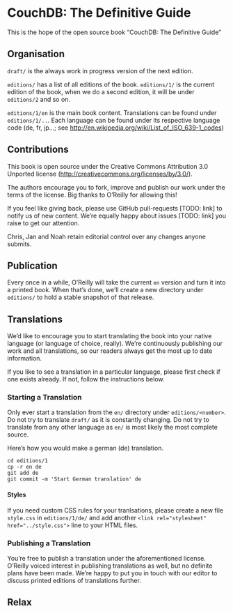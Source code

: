 # CouchDB: The Definitive Guide

This is the hope of the open source book “CouchDB: The Definitive Guide”


## Organisation

`draft/` is the always work in progress version of the next edition.

`editions/` has a list of all editions of the book. `editions/1/` is the current edition of the book, when we do a second edition, it will be under `editions/2` and so on.

`editions/1/en` is the main book content. Translations can be found under `editions/1/..`. Each language can be found under its respective language code (de, fr, jp…; see <http://en.wikipedia.org/wiki/List_of_ISO_639-1_codes>)


## Contributions

This book is open source under the Creative Commons Attribution 3.0 Unported license (http://creativecommons.org/licenses/by/3.0/).

The authors encourage you to fork, improve and publish our work under the terms of the license. Big thanks to O’Reilly for allowing this!

If you feel like giving back, please use GitHub pull-requests [TODO: link] to notify us of new content. We’re equally happy about issues [TODO: link] you raise to get our attention.

Chris, Jan and Noah retain editorial control over any changes anyone submits.


## Publication

Every once in a while, O’Reilly will take the current `en` version and turn it into a printed book. When that’s done, we’ll create a new directory under `editions/` to hold a stable snapshot of that release.


## Translations

We’d like to encourage you to start translating the book into your native language (or language of choice, really). We’re continuously publishing our work and all translations, so our readers always get the most up to date information.

If you like to see a translation in a particular language, please first check if one exists already. If not, follow the instructions below.


### Starting a Translation

Only ever start a translation from the `en/` directory under `editions/<number>`. Do not try to translate `draft/` as it is constantly changing. Do not try to translate from any other language as `en/` is most likely the most complete source.

Here’s how you would make a german (de) translation.

    cd editions/1
    cp -r en de
    git add de
    git commit -m 'Start German translation' de


#### Styles

If you need custom CSS rules for your tranlsations, please create a new file `style.css` in `editions/1/de/` and add another `<link rel="stylesheet" href="../style.css">` line to your HTML files.


### Publishing a Translation

You’re free to publish a translation under the aforementioned license. O’Reilly voiced interest in publishing translations as well, but no definite plans have been made. We’re happy to put you in touch with our editor to discuss printed editions of translations further.

## Relax


